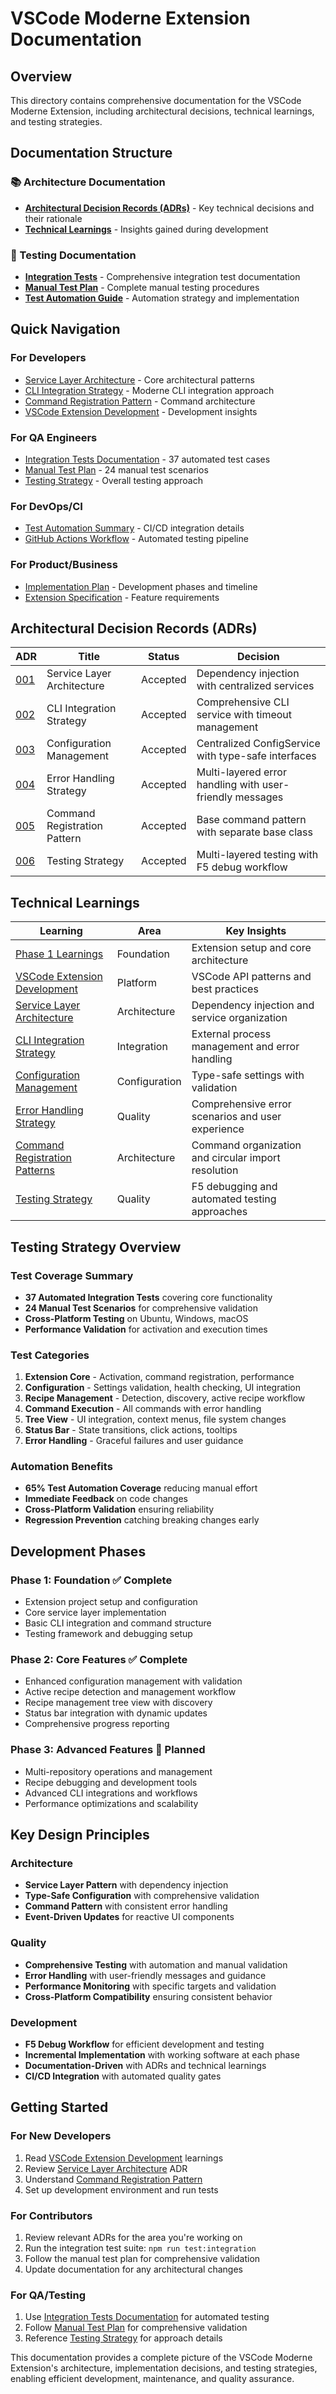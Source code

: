 # VSCode Moderne Extension Documentation

## Overview

This directory contains comprehensive documentation for the VSCode Moderne Extension, including architectural decisions, technical learnings, and testing strategies.

## Documentation Structure

### 📚 Architecture Documentation
- **[Architectural Decision Records (ADRs)](./adr/)** - Key technical decisions and their rationale
- **[Technical Learnings](./learnings/)** - Insights gained during development

### 🧪 Testing Documentation  
- **[Integration Tests](./integration-tests.md)** - Comprehensive integration test documentation
- **[Manual Test Plan](../MANUAL_TEST_PLAN.md)** - Complete manual testing procedures
- **[Test Automation Guide](../TEST_AUTOMATION.md)** - Automation strategy and implementation

## Quick Navigation

### For Developers
- [Service Layer Architecture](./adr/001-service-layer-architecture.md) - Core architectural patterns
- [CLI Integration Strategy](./adr/002-cli-integration-strategy.md) - Moderne CLI integration approach
- [Command Registration Pattern](./adr/005-command-registration-pattern.md) - Command architecture
- [VSCode Extension Development](./learnings/vscode-extension-development.md) - Development insights

### For QA Engineers  
- [Integration Tests Documentation](./integration-tests.md) - 37 automated test cases
- [Manual Test Plan](../MANUAL_TEST_PLAN.md) - 24 manual test scenarios
- [Testing Strategy](./adr/006-testing-strategy.md) - Overall testing approach

### For DevOps/CI
- [Test Automation Summary](../AUTOMATION_SUMMARY.md) - CI/CD integration details
- [GitHub Actions Workflow](../.github/workflows/test.yml) - Automated testing pipeline

### For Product/Business
- [Implementation Plan](../spec/implementation-plan.md) - Development phases and timeline
- [Extension Specification](../spec/vscode-moderne-extension-specification.md) - Feature requirements

## Architectural Decision Records (ADRs)

| ADR | Title | Status | Decision |
|-----|-------|--------|----------|
| [001](./adr/001-service-layer-architecture.md) | Service Layer Architecture | Accepted | Dependency injection with centralized services |
| [002](./adr/002-cli-integration-strategy.md) | CLI Integration Strategy | Accepted | Comprehensive CLI service with timeout management |
| [003](./adr/003-configuration-management.md) | Configuration Management | Accepted | Centralized ConfigService with type-safe interfaces |
| [004](./adr/004-error-handling-strategy.md) | Error Handling Strategy | Accepted | Multi-layered error handling with user-friendly messages |
| [005](./adr/005-command-registration-pattern.md) | Command Registration Pattern | Accepted | Base command pattern with separate base class |
| [006](./adr/006-testing-strategy.md) | Testing Strategy | Accepted | Multi-layered testing with F5 debug workflow |

## Technical Learnings

| Learning | Area | Key Insights |
|----------|------|--------------|
| [Phase 1 Learnings](./learnings/phase1-learnings.md) | Foundation | Extension setup and core architecture |
| [VSCode Extension Development](./learnings/vscode-extension-development.md) | Platform | VSCode API patterns and best practices |
| [Service Layer Architecture](./learnings/service-layer-architecture.md) | Architecture | Dependency injection and service organization |
| [CLI Integration Strategy](./learnings/cli-integration-strategy.md) | Integration | External process management and error handling |
| [Configuration Management](./learnings/configuration-management.md) | Configuration | Type-safe settings with validation |
| [Error Handling Strategy](./learnings/error-handling-strategy.md) | Quality | Comprehensive error scenarios and user experience |
| [Command Registration Patterns](./learnings/command-registration-patterns.md) | Architecture | Command organization and circular import resolution |
| [Testing Strategy](./learnings/testing-strategy.md) | Quality | F5 debugging and automated testing approaches |

## Testing Strategy Overview

### Test Coverage Summary
- **37 Automated Integration Tests** covering core functionality
- **24 Manual Test Scenarios** for comprehensive validation  
- **Cross-Platform Testing** on Ubuntu, Windows, macOS
- **Performance Validation** for activation and execution times

### Test Categories
1. **Extension Core** - Activation, command registration, performance
2. **Configuration** - Settings validation, health checking, UI integration
3. **Recipe Management** - Detection, discovery, active recipe workflow
4. **Command Execution** - All commands with error handling
5. **Tree View** - UI integration, context menus, file system changes
6. **Status Bar** - State transitions, click actions, tooltips
7. **Error Handling** - Graceful failures and user guidance

### Automation Benefits
- **65% Test Automation Coverage** reducing manual effort
- **Immediate Feedback** on code changes
- **Cross-Platform Validation** ensuring reliability
- **Regression Prevention** catching breaking changes early

## Development Phases

### Phase 1: Foundation ✅ Complete
- Extension project setup and configuration
- Core service layer implementation  
- Basic CLI integration and command structure
- Testing framework and debugging setup

### Phase 2: Core Features ✅ Complete  
- Enhanced configuration management with validation
- Active recipe detection and management workflow
- Recipe management tree view with discovery
- Status bar integration with dynamic updates
- Comprehensive progress reporting

### Phase 3: Advanced Features 🔄 Planned
- Multi-repository operations and management
- Recipe debugging and development tools
- Advanced CLI integrations and workflows
- Performance optimizations and scalability

## Key Design Principles

### Architecture
- **Service Layer Pattern** with dependency injection
- **Type-Safe Configuration** with comprehensive validation  
- **Command Pattern** with consistent error handling
- **Event-Driven Updates** for reactive UI components

### Quality
- **Comprehensive Testing** with automation and manual validation
- **Error Handling** with user-friendly messages and guidance
- **Performance Monitoring** with specific targets and validation
- **Cross-Platform Compatibility** ensuring consistent behavior

### Development  
- **F5 Debug Workflow** for efficient development and testing
- **Incremental Implementation** with working software at each phase
- **Documentation-Driven** with ADRs and technical learnings
- **CI/CD Integration** with automated quality gates

## Getting Started

### For New Developers
1. Read [VSCode Extension Development](./learnings/vscode-extension-development.md) learnings
2. Review [Service Layer Architecture](./adr/001-service-layer-architecture.md) ADR
3. Understand [Command Registration Pattern](./adr/005-command-registration-pattern.md)
4. Set up development environment and run tests

### For Contributors
1. Review relevant ADRs for the area you're working on
2. Run the integration test suite: `npm run test:integration`  
3. Follow the manual test plan for comprehensive validation
4. Update documentation for any architectural changes

### For QA/Testing
1. Use [Integration Tests Documentation](./integration-tests.md) for automated testing
2. Follow [Manual Test Plan](../MANUAL_TEST_PLAN.md) for comprehensive validation
3. Reference [Testing Strategy](./adr/006-testing-strategy.md) for approach details

This documentation provides a complete picture of the VSCode Moderne Extension's architecture, implementation decisions, and testing strategies, enabling efficient development, maintenance, and quality assurance.